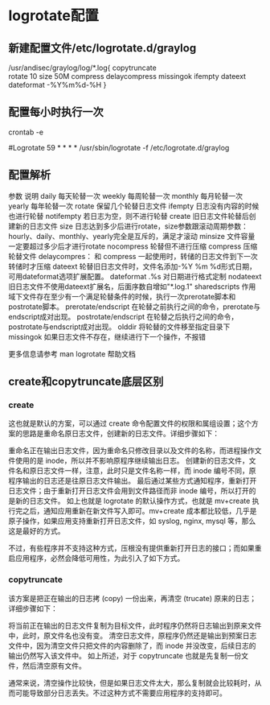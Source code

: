 
# logrotate配置

## 新建配置文件/etc/logrotate.d/graylog
/usr/andisec/graylog/log/*.log{
    copytruncate    
    rotate 10
    size 50M
    compress
    delaycompress 
    missingok
    ifempty
    dateext
    dateformat -%Y%m%d-%H 
}

## 配置每小时执行一次
crontab -e

#Logrotate
59  * * * * /usr/sbin/logrotate -f /etc/logrotate.d/graylog

## 配置解析
参数	说明
daily	每天轮替一次
weekly	每周轮替一次
monthly	每月轮替一次
yearly	每年轮替一次
rotate	保留几个轮替日志文件
ifempty	日志没有内容的时候也进行轮替
notifempty	若日志为空，则不进行轮替
create	旧日志文件轮替后创建新的日志文件
size	日志达到多少后进行rotate，size参数跟滚动周期参数：hourly、daily、monthly、yearly完全是互斥的，满足才滚动
minsize	文件容量一定要超过多少后才进行rotate
nocompress	轮替但不进行压缩
compress	压缩轮替文件
delaycompres： 和 compress 一起使用时，转储的日志文件到下一次转储时才压缩
dateext	轮替旧日志文件时，文件名添加-%Y %m %d形式日期，可用dateformat选项扩展配置。
dateformat .%s	对日期进行格式定制
nodateext	旧日志文件不使用dateext扩展名，后面序数自增如"*.log.1"
sharedscripts	作用域下文件存在至少有一个满足轮替条件的时候，执行一次prerotate脚本和postrotate脚本。
prerotate/endscript	在轮替之前执行之间的命令，prerotate与endscript成对出现。
postrotate/endscript	在轮替之后执行之间的命令，postrotate与endscript成对出现。
olddir	将轮替的文件移至指定目录下
missingok	如果日志文件不存在，继续进行下一个操作，不报错

更多信息请参考 man logrotate 帮助文档

## create和copytruncate底层区别
### create
这也就是默认的方案，可以通过 create 命令配置文件的权限和属组设置；这个方案的思路是重命名原日志文件，创建新的日志文件。详细步骤如下：

重命名正在输出日志文件，因为重命名只修改目录以及文件的名称，而进程操作文件使用的是 inode，所以并不影响原程序继续输出日志。
创建新的日志文件，文件名和原日志文件一样，注意，此时只是文件名称一样，而 inode 编号不同，原程序输出的日志还是往原日志文件输出。
最后通过某些方式通知程序，重新打开日志文件；由于重新打开日志文件会用到文件路径而非 inode 编号，所以打开的是新的日志文件。
如上也就是 logrotate 的默认操作方式，也就是 mv+create 执行完之后，通知应用重新在新文件写入即可。mv+create 成本都比较低，几乎是原子操作，如果应用支持重新打开日志文件，如 syslog, nginx, mysql 等，那么这是最好的方式。

不过，有些程序并不支持这种方式，压根没有提供重新打开日志的接口；而如果重启应用程序，必然会降低可用性，为此引入了如下方式。

### copytruncate
该方案是把正在输出的日志拷 (copy) 一份出来，再清空 (trucate) 原来的日志；详细步骤如下：

将当前正在输出的日志文件复制为目标文件，此时程序仍然将日志输出到原来文件中，此时，原文件名也没有变。
清空日志文件，原程序仍然还是输出到预案日志文件中，因为清空文件只把文件的内容删除了，而 inode 并没改变，后续日志的输出仍然写入该文件中。
如上所述，对于 copytruncate 也就是先复制一份文件，然后清空原有文件。

通常来说，清空操作比较快，但是如果日志文件太大，那么复制就会比较耗时，从而可能导致部分日志丢失。不过这种方式不需要应用程序的支持即可。



